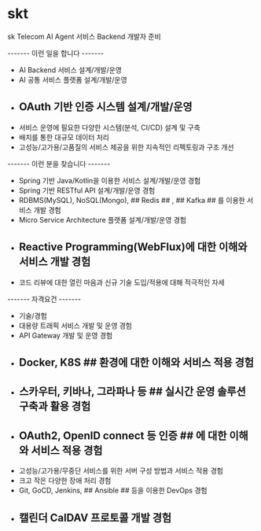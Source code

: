 # skt
sk Telecom AI Agent 서비스 Backend 개발자 준비


------- 이런 일을 합니다 -------
* AI Backend 서비스 설계/개발/운영
* AI 공통 서비스 플랫폼 설계/개발/운영
* ## OAuth 기반 인증 시스템 설계/개발/운영 ##
* 서비스 운영에 필요한 다양한 시스템(분석, CI/CD) 설계 및 구축
* 배치를 통한 대규모 데이터 처리
* 고성능/고가용/고품질의 서비스 제공을 위한 지속적인 리펙토링과 구조 개선

------- 이런 분을 찾습니다 ------- 
* Spring 기반 Java/Kotlin을 이용한 서비스 설계/개발/운영 경험
* Spring 기반 RESTful API 설계/개발/운영 경험
* RDBMS(MySQL), NoSQL(Mongo), ## Redis ## , ## Kafka ## 를 이용한 서비스 개발 경험
* Micro Service Architecture 플랫폼 설계/개발/운영 경험
* ## Reactive Programming(WebFlux)에 대한 이해와 서비스 개발 경험 ## 
* 코드 리뷰에 대한 열린 마음과 신규 기술 도입/적용에 대해 적극적인 자세

------- 자격요건 ------- 
* 기술/경험
* 대용량 트래픽 서비스 개발 및 운영 경험
* API Gateway 개발 및 운영 경험
* ## Docker, K8S ## 환경에 대한 이해와 서비스 적용 경험
* ## 스카우터, 키바나, 그라파나 등 ## 실시간 운영 솔루션 구축과 활용 경험
* ## OAuth2, OpenID connect 등 인증 ## 에 대한 이해와 서비스 적용 경험
* 고성능/고가용/무중단 서비스를 위한 서버 구성 방법과 서비스 적용 경험
* 크고 작은 다양한 장애 처리 경험
* Git, GoCD, Jenkins, ## Ansible ## 등을 이용한 DevOps 경험  
* ## 캘린더 CalDAV 프로토콜 개발 경험 ## 

